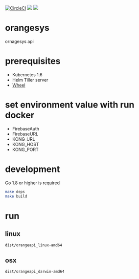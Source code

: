 [![CircleCI](https://circleci.com/gh/orangesys/orangeapi.svg?style=svg)](https://circleci.com/gh/orangesys/orangeapi)
[![](https://images.microbadger.com/badges/image/orangesys/alpine-orangeapi.svg)](https://microbadger.com/images/orangesys/alpine-orangeapi "Get your own image badge on microbadger.com")
[![](https://images.microbadger.com/badges/version/orangesys/alpine-orangeapi.svg)](https://microbadger.com/images/orangesys/alpine-orangeapi "Get your own version badge on microbadger.com")

# orangesys
ornagesys api

# prerequisites

- Kubernetes 1.6
- Helm Tiller server
- [Wheel](https://github.com/appscode/wheel)

# set environment value with run docker

- FirebaseAuth
- FirebaseURL
- KONG_URL
- KONG_HOST
- KONG_PORT

# development

Go 1.8 or higher is required

```bash
make deps
make build
```

# run

## linux

```bash
dist/orangeapi_linux-amd64
```

## osx

```bash
dist/orangeapi_darwin-amd64
```
